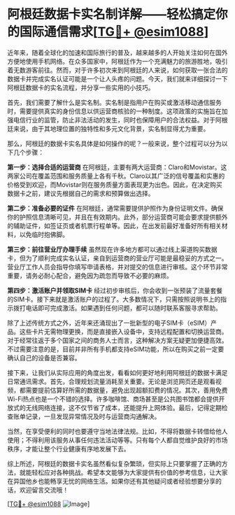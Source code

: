# 阿根廷数据卡实名制详解——轻松搞定你的国际通信需求[[TG💪+ @esim1088](https://t.me/s/esim1088)]

近年来，随着全球化的加速和国际旅行的普及，越来越多的人开始关注如何在国外方便地使用手机网络。在众多国家中，阿根廷作为一个充满魅力的旅游胜地，吸引着无数游客前往。然而，对于许多初次来到阿根廷的人来说，如何获取一张合法的数据卡并完成实名认证可能是一个让人头疼的问题。今天，我们就来详细探讨一下阿根廷数据卡的实名流程，并分享一些实用的小技巧。

首先，我们需要了解什么是实名制。实名制是指用户在购买或激活移动通信服务时，需要提供真实的身份信息以供运营商核验的一种制度。这项政策的实施旨在加强电信行业的监管，防止非法活动的发生，同时也保障用户的合法权益。对于阿根廷来说，由于其地理位置的独特性和多元文化背景，实名制显得尤为重要。

那么，阿根廷的数据卡实名具体是如何操作的呢？一般来说，整个过程可以分为以下几个步骤：

**第一步：选择合适的运营商**
在阿根廷，主要有两大运营商：Claro和Movistar。这两家公司在覆盖范围和服务质量上各有千秋。Claro以其广泛的信号覆盖和实惠的价格受到欢迎，而Movistar则在服务质量方面表现更为出色。因此，在决定购买数据卡之前，建议先根据自己的需求和预算做出选择。

**第二步：准备必要的证件**
在阿根廷，通常需要提供护照作为身份证明文件。确保你的护照信息清晰可见，并且在有效期内。此外，部分运营商可能会要求提供额外的辅助证件，如签证页或者机票行程单等。因此，在出发前最好准备好所有相关材料，以免临时抱佛脚。

**第三步：前往营业厅办理手续**
虽然现在许多地方都可以通过线上渠道购买数据卡，但为了顺利完成实名认证，亲自到运营商的营业厅可能是最稳妥的方式之一。营业厅工作人员会指导你填写申请表格，并对提交的信息进行审核。这个环节非常重要，请务必耐心配合，避免因为疏忽而导致不必要的麻烦。

**第四步：激活账户并领取SIM卡**
经过初步审核后，你会收到一张预装了流量套餐的SIM卡。接下来就是激活账户的过程了。大多数情况下，只需按照说明书上的指示拨打电话即可完成激活。如果遇到任何问题，都可以随时联系客服寻求帮助。

除了上述传统方式之外，近年来还涌现出了一批新型的电子SIM卡（eSIM）产品。这些卡片无需物理更换，而是直接嵌入设备中，支持远程配置和切换运营商。对于经常往返于多个国家之间的商务人士而言，这种解决方案无疑更加便捷高效。不过需要注意的是，目前并非所有手机都支持eSIM功能，所以在购买之前一定要确认自己的设备是否兼容。

接下来，让我们从实际应用的角度出发，看看如何更好地利用阿根廷的数据卡满足日常通讯需求。首先，合理规划流量消耗至关重要。无论是浏览网页还是观看视频，都需要提前估算好所需的数据量，避免出现超额扣费的情况。其次，善用免费Wi-Fi热点也是一个不错的选择。许多咖啡馆、商场甚至是公共图书馆都会提供开放式的无线网络连接，这不仅节省了成本，还能提升上网体验。最后，记得定期检查账单记录，一旦发现异常情况及时与运营商沟通解决。

当然，在享受便利的同时也要遵守当地法律法规。比如，不得将数据卡转借给他人使用；不得利用该服务从事任何违法活动等等。只有每个人都自觉维护良好的市场秩序，才能让整个行业健康有序地发展下去。

综上所述，阿根廷的数据卡实名虽然看似复杂繁琐，但实际上只要掌握了正确的方法，就能轻松应对各种挑战。希望本文能够为大家提供有价值的参考信息，让大家在异国他乡也能畅享无忧的网络生活。如果你还有其他疑问或者经验想要分享的话，欢迎留言交流哦！

[[TG💪+ @esim1088](https://t.me/s/esim1088) ![Image](https://i.postimg.cc/4NQfJmqS/Snipaste-2025-05-13-00-14-12.png)]